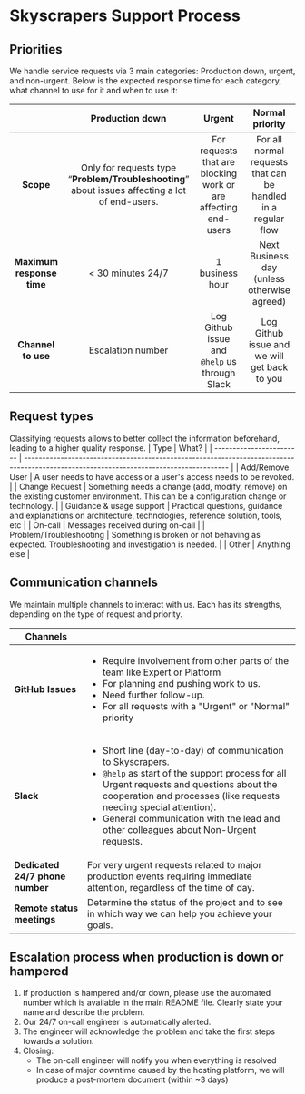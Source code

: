 # Skyscrapers Support Process

## Priorities

We handle service requests via 3 main categories: Production down, urgent, and non-urgent. Below is the expected response time for each category, what channel to use for it and when to use it:

|                           |                                         Production down                                         |                             Urgent                             |                        Normal priority                        |
| :-----------------------: | :---------------------------------------------------------------------------------------------: | :------------------------------------------------------------: | :-----------------------------------------------------------: |
|         **Scope**         | Only for requests type “**Problem/Troubleshooting**” about issues affecting a lot of end-users. | For requests that are blocking work or are affecting end-users | For all normal requests that can be handled in a regular flow |
| **Maximum response time** |                                        < 30 minutes 24/7                                        |                        1 business hour                         |          Next Business day (unless otherwise agreed)          |
|    **Channel to use**     |                                        Escalation number                                        |         Log Github issue and `@help` us  through Slack         |         Log Github issue and we will get back to you          |

## Request types

Classifying requests allows to better collect the information beforehand, leading to a higher quality response.
| Type                     | What?                                                                                                                                  |
| ------------------------ | -------------------------------------------------------------------------------------------------------------------------------------- |
| Add/Remove User          | A user needs to have access or a user's access needs to be revoked.                                                                    |
| Change Request           | Something needs a change (add, modify, remove) on the existing customer environment. This can be a configuration change or technology. |
| Guidance & usage support | Practical questions, guidance and explanations on architecture, technologies, reference solution, tools, etc                           |
| On-call                  | Messages received during on-call                                                                                                       |
| Problem/Troubleshooting  | Something is broken or not behaving as expected. Troubleshooting and investigation is needed.                                          |
| Other                    | Anything else                                                                                                                          |

## Communication channels

We maintain multiple channels to interact with us. Each has its strengths, depending on the type of request and priority.

| Channels                        |                                                                                                                                                                                                                                                                                                                                                 |
| ------------------------------- | ----------------------------------------------------------------------------------------------------------------------------------------------------------------------------------------------------------------------------------------------------------------------------------------------------------------------------------------------- |
| **GitHub Issues**               | <ul> <li>Require involvement from other parts of the team like Expert or Platform</li> <li>For planning and pushing work to us. </li><li>Need further follow-up.</li><li>For all requests with a "Urgent" or "Normal" priority</li> </ul>                                                                                                       |
| **Slack**                       | <ul> <li>Short line (day-to-day) of communication to Skyscrapers.</li> <li>`@help` as start of the support process for all Urgent requests and questions about the cooperation and processes (like requests needing special attention).</li> <li>General communication with the lead and other colleagues about Non-Urgent requests.</li> </ul> |
| **Dedicated 24/7 phone number** | For very urgent requests related to major production events requiring immediate attention, regardless of the time of day.                                                                                                                                                                                                                       |
| **Remote status meetings**      | Determine the status of the project and to see in which way we can help you achieve your goals.                                                                                                                                                                                                                                                 |

## Escalation process when production is down or hampered

1. If production is hampered and/or down, please use the automated number which is available in the main README file. Clearly state your name and describe the problem.
1. Our 24/7 on-call engineer is automatically alerted.
1. The engineer will acknowledge the problem and take the first steps towards a solution.
1. Closing:
   - The on-call engineer will notify you when everything is resolved
   - In case of major downtime caused by the hosting platform, we will produce a post-mortem document (within ~3 days)
